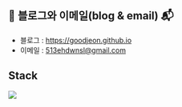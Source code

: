## 📔 블로그와 이메일(blog & email) 📬

<!--
<a href="https://goodjeon.github.io/">
    <img src = "https://img.shields.io/badge/MY%20BLOG-yellow?&style=flat&logo=github&logoColor=black" style="height : auto; margin-right : 2px;"/>
</a>
-->

- 블로그 : <https://goodjeon.github.io> 
- 이메일 : <513ehdwnsl@gmail.com>

## Stack
<img src="https://img.shields.io/badge/Python-3776AB?style=for-the-badge&logo=python&logoColor=white">
